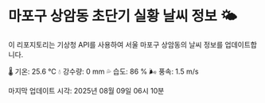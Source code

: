 
# 마포구 상암동 초단기 실황 날씨 정보 🌤️

이 리포지토리는 기상청 API를 사용하여 서울 마포구 상암동의 날씨 정보를 업데이트합니다. 

🌡️ 기온: 25.6 ℃
💧 강수량: 0 mm
💦 습도: 86 %
🌬️ 풍속: 1.5 m/s

마지막 업데이트 시각: 2025년 08월 09일 06시 10분    
